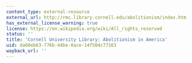 ```yaml
---
content_type: external-resource
external_url: http://rmc.library.cornell.edu/abolitionism/index.htm
has_external_license_warning: true
license: https://en.wikipedia.org/wiki/All_rights_reserved
status: ''
title: 'Cornell University Library: Abolitionism in America'
uid: da60eb63-776b-44be-8ace-14f504c77163
wayback_url: ''
---
```

